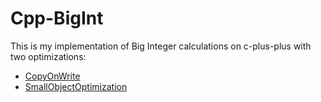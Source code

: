# Cpp-BigInt
This is my implementation of Big Integer calculations on c-plus-plus with two optimizations: 
* [CopyOnWrite](https://en.wikipedia.org/wiki/Copy-on-write)
* [SmallObjectOptimization](https://riptutorial.com/cplusplus/example/31654/оптимизация-малых-объектов)
